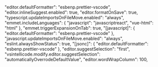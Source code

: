 "editor.defaultFormatter": "esbenp.prettier-vscode",
"editor.inlineSuggest.enabled": true,
"editor.formatOnSave": true,
"typescript.updateImportsOnFileMove.enabled": "always",
"emmet.includeLanguages": {
"javascript": "javascriptreact",
"vue-html": "html"
},
"emmet.triggerExpansionOnTab": true,
"[javascript]": {
"editor.defaultFormatter": "esbenp.prettier-vscode"
},
"javascript.updateImportsOnFileMove.enabled": "always",
"eslint.alwaysShowStatus": true,
"[jsonc]": {
"editor.defaultFormatter": "esbenp.prettier-vscode"
},
"editor.suggestSelection": "first",
"vsintellicode.modify.editor.suggestSelection": "automaticallyOverrodeDefaultValue",
"editor.wordWrapColumn": 100,
